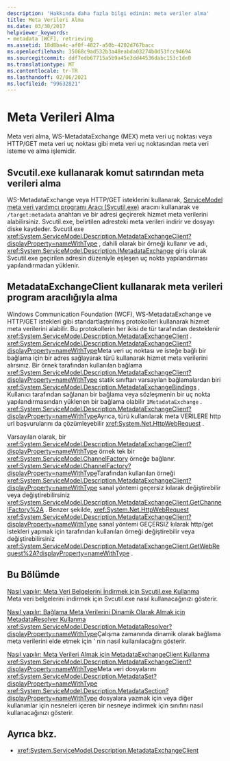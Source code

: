 ```yaml
---
description: 'Hakkında daha fazla bilgi edinin: meta veriler alma'
title: Meta Verileri Alma
ms.date: 03/30/2017
helpviewer_keywords:
- metadata [WCF], retrieving
ms.assetid: 18d8ba4c-af0f-4827-a50b-4202d767bacc
ms.openlocfilehash: 35068c9ad532b3a48eabda03274b0d53fcc94694
ms.sourcegitcommit: ddf7edb67715a5b9a45e3dd44536dabc153c1de0
ms.translationtype: MT
ms.contentlocale: tr-TR
ms.lasthandoff: 02/06/2021
ms.locfileid: "99632821"
---
```

# <a name="retrieving-metadata"></a>Meta Verileri Alma

Meta veri alma, WS-MetadataExchange (MEX) meta veri uç noktası veya HTTP/GET meta veri uç noktası gibi meta veri uç noktasından meta veri isteme ve alma işlemidir.  
  
## <a name="retrieving-metadata-from-the-command-line-using-svcutilexe"></a>Svcutil.exe kullanarak komut satırından meta verileri alma  

 WS-MetadataExchange veya HTTP/GET isteklerini kullanarak, [ServiceModel meta veri yardımcı programı Aracı (Svcutil.exe)](../servicemodel-metadata-utility-tool-svcutil-exe.md) aracını kullanarak ve `/target:metadata` anahtarı ve bir adresi geçirerek hizmet meta verilerini alabilirsiniz. Svcutil.exe, belirtilen adresteki meta verileri indirir ve dosyayı diske kaydeder. Svcutil.exe <xref:System.ServiceModel.Description.MetadataExchangeClient?displayProperty=nameWithType> , dahili olarak bir örneği kullanır ve adı, <xref:System.ServiceModel.Description.IMetadataExchange> giriş olarak Svcutil.exe geçirilen adresin düzeniyle eşleşen uç nokta yapılandırması yapılandırmadan yüklenir.  
  
## <a name="retrieving-metadata-programmatically-using-the-metadataexchangeclient"></a>MetadataExchangeClient kullanarak meta verileri program aracılığıyla alma  

 Windows Communication Foundation (WCF), WS-MetadataExchange ve HTTP/GET istekleri gibi standartlaştırılmış protokolleri kullanarak hizmet meta verilerini alabilir. Bu protokollerin her ikisi de tür tarafından desteklenir <xref:System.ServiceModel.Description.MetadataExchangeClient> . <xref:System.ServiceModel.Description.MetadataExchangeClient?displayProperty=nameWithType>Meta veri uç noktası ve isteğe bağlı bir bağlama için bir adres sağlayarak türü kullanarak hizmet meta verilerini alırsınız. Bir örnek tarafından kullanılan bağlama <xref:System.ServiceModel.Description.MetadataExchangeClient?displayProperty=nameWithType> statik sınıftan varsayılan bağlamalardan biri <xref:System.ServiceModel.Description.MetadataExchangeBindings> , Kullanıcı tarafından sağlanan bir bağlama veya sözleşmenin bir uç nokta yapılandırmasından yüklenen bir bağlama olabilir `IMetadataExchange` . <xref:System.ServiceModel.Description.MetadataExchangeClient?displayProperty=nameWithType>Ayrıca, türü kullanılarak meta VERILERE http url başvurularını da çözümleyebilir <xref:System.Net.HttpWebRequest> .  
  
 Varsayılan olarak, bir <xref:System.ServiceModel.Description.MetadataExchangeClient?displayProperty=nameWithType> örnek tek bir <xref:System.ServiceModel.ChannelFactory> örneğe bağlanır. <xref:System.ServiceModel.ChannelFactory?displayProperty=nameWithType>Tarafından kullanılan örneği <xref:System.ServiceModel.Description.MetadataExchangeClient?displayProperty=nameWithType> sanal yöntemi geçersiz kılarak değiştirebilir veya değiştirebilirsiniz <xref:System.ServiceModel.Description.MetadataExchangeClient.GetChannelFactory%2A> . Benzer şekilde, <xref:System.Net.HttpWebRequest> <xref:System.ServiceModel.Description.MetadataExchangeClient?displayProperty=nameWithType> sanal yöntemi GEÇERSIZ kılarak http/get istekleri yapmak için tarafından kullanılan örneği değiştirebilir veya değiştirebilirsiniz <xref:System.ServiceModel.Description.MetadataExchangeClient.GetWebRequest%2A?displayProperty=nameWithType> .  
  
## <a name="in-this-section"></a>Bu Bölümde  

 [Nasıl yapılır: Meta Veri Belgelerini İndirmek için Svcutil.exe Kullanma](how-to-use-svcutil-exe-to-download-metadata-documents.md)  
 Meta veri belgelerini indirmek için Svcutil.exe nasıl kullanacağınızı gösterir.  
  
 [Nasıl yapılır: Bağlama Meta Verilerini Dinamik Olarak Almak için MetadataResolver Kullanma](how-to-use-metadataresolver-to-obtain-binding-metadata-dynamically.md)  
 <xref:System.ServiceModel.Description.MetadataResolver?displayProperty=nameWithType>Çalışma zamanında dinamik olarak bağlama meta verilerini elde etmek için ' nin nasıl kullanılacağını gösterir.  
  
 [Nasıl yapılır: Meta Verileri Almak için MetadataExchangeClient Kullanma](how-to-use-metadataexchangeclient-to-retrieve-metadata.md)  
 <xref:System.ServiceModel.Description.MetadataExchangeClient?displayProperty=nameWithType>Meta veri dosyalarını <xref:System.ServiceModel.Description.MetadataSet?displayProperty=nameWithType> <xref:System.ServiceModel.Description.MetadataSection?displayProperty=nameWithType> dosyalara yazmak için veya diğer kullanımlar için nesneleri içeren bir nesneye indirmek için sınıfını nasıl kullanacağınızı gösterir.  
  
## <a name="see-also"></a>Ayrıca bkz.

- <xref:System.ServiceModel.Description.MetadataExchangeClient>

